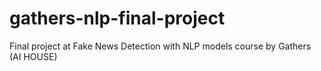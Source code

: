 # gathers-nlp-final-project
Final project at Fake News Detection with NLP models course by Gathers (AI HOUSE)
